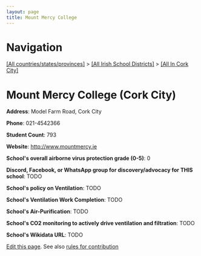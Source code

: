 ```yaml
---
layout: page
title: Mount Mercy College
---
```

# Navigation

[[All countries/states/provinces]](../../..) > [[All Irish School Districts]](../..) > [[All In Cork City]](..)

# Mount Mercy College (Cork City)

**Address**: Model Farm Road, Cork City

**Phone**: 021-4542366

**Student Count**: 793

**Website**: <http://www.mountmercy.ie>

**School's overall airborne virus protection grade (0-5)**: 0

**Discord, Facebook, or WhatsApp group for discovery/advocacy for THIS school**: TODO

**School's policy on Ventilation**: TODO

**School's Ventilation Work Completion**: TODO

**School's Air-Purification**: TODO

**School's CO2 monitoring to actively drive ventilation and filtration**: TODO

**School's Wikidata URL**: TODO


[Edit this page](https://github.com/ventilate-schools/Ireland/edit/main/./Cork_City/Mount_Mercy_College.md). See also [rules for contribution](../../../contribution-rules/)